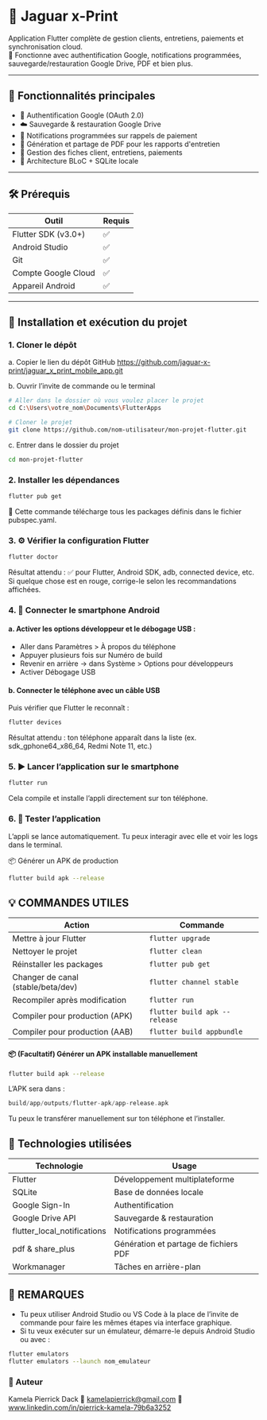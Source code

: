 # 🐆 Jaguar x-Print

Application Flutter complète de gestion clients, entretiens, paiements et synchronisation cloud.  
📱 Fonctionne avec authentification Google, notifications programmées, sauvegarde/restauration Google Drive, PDF et bien plus.

---

## 🚀 Fonctionnalités principales

- 🔐 Authentification Google (OAuth 2.0)
- ☁️ Sauvegarde & restauration Google Drive
- 🔔 Notifications programmées sur rappels de paiement
- 📄 Génération et partage de PDF pour les rapports d'entretien
- 🧾 Gestion des fiches client, entretiens, paiements
- 🧠 Architecture BLoC + SQLite locale

---

## 🛠️ Prérequis

| Outil                | Requis |
|----------------------|--------|
| Flutter SDK (v3.0+)  | ✅     |
| Android Studio       | ✅     |
| Git                  | ✅     |
| Compte Google Cloud  | ✅     |
| Appareil Android     | ✅     |

---

## 🧭 Installation et exécution du projet

### 1. Cloner le dépôt
a. Copier le lien du dépôt GitHub
https://github.com/jaguar-x-print/jaguar_x_print_mobile_app.git

b. Ouvrir l’invite de commande ou le terminal
```bash
# Aller dans le dossier où vous voulez placer le projet
cd C:\Users\votre_nom\Documents\FlutterApps

# Cloner le projet
git clone https://github.com/nom-utilisateur/mon-projet-flutter.git
```
c. Entrer dans le dossier du projet
```bash
cd mon-projet-flutter
```

### 2. Installer les dépendances
```bash
flutter pub get
```
📌 Cette commande télécharge tous les packages définis dans le fichier pubspec.yaml.

### 3. ⚙️ Vérifier la configuration Flutter
```bash
flutter doctor
```
Résultat attendu : ✅ pour Flutter, Android SDK, adb, connected device, etc.
Si quelque chose est en rouge, corrige-le selon les recommandations affichées.

### 4. 📱 Connecter le smartphone Android
#### a. Activer les options développeur et le débogage USB :
- Aller dans Paramètres > À propos du téléphone
- Appuyer plusieurs fois sur Numéro de build
- Revenir en arrière → dans Système > Options pour développeurs
- Activer Débogage USB

#### b. Connecter le téléphone avec un câble USB
Puis vérifier que Flutter le reconnaît :
```bash
flutter devices
```
Résultat attendu : ton téléphone apparaît dans la liste (ex. sdk_gphone64_x86_64, Redmi Note 11, etc.)

### 5. ▶️ Lancer l’application sur le smartphone
```bash
flutter run
```
Cela compile et installe l’appli directement sur ton téléphone.

### 6. 🧪 Tester l’application
L’appli se lance automatiquement. Tu peux interagir avec elle et voir les logs dans le terminal.

📦 Générer un APK de production
```bash
flutter build apk --release
```
## 💡 COMMANDES UTILES
| Action                             | Commande                      |
| ---------------------------------- | ----------------------------- |
| Mettre à jour Flutter              | `flutter upgrade`             |
| Nettoyer le projet                 | `flutter clean`               |
| Réinstaller les packages           | `flutter pub get`             |
| Changer de canal (stable/beta/dev) | `flutter channel stable`      |
| Recompiler après modification      | `flutter run`                 |
| Compiler pour production (APK)     | `flutter build apk --release` |
| Compiler pour production (AAB)     | `flutter build appbundle`     |

#### 📦 (Facultatif) Générer un APK installable manuellement
```bash
flutter build apk --release
```
L’APK sera dans :

```swift
build/app/outputs/flutter-apk/app-release.apk
```
Tu peux le transférer manuellement sur ton téléphone et l’installer.

## 🧪 Technologies utilisées
| Technologie                   | Usage                                 |
| ----------------------------- | ------------------------------------- |
| Flutter                       | Développement multiplateforme         |
| SQLite                        | Base de données locale                |
| Google Sign-In                | Authentification                      |
| Google Drive API              | Sauvegarde & restauration             |
| flutter\_local\_notifications | Notifications programmées             |
| pdf & share\_plus             | Génération et partage de fichiers PDF |
| Workmanager                   | Tâches en arrière-plan                |


## 📌 REMARQUES
- Tu peux utiliser Android Studio ou VS Code à la place de l’invite de commande pour faire les mêmes étapes via interface graphique.
- Si tu veux exécuter sur un émulateur, démarre-le depuis Android Studio ou avec :
```bash
flutter emulators
flutter emulators --launch nom_emulateur
```

### 🤝 Auteur
Kamela Pierrick Dack
📧 kamelapierrick@gmail.com
🔗 www.linkedin.com/in/pierrick-kamela-79b6a3252
